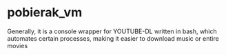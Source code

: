 # pobierak_vm
Generally, it is a console wrapper for YOUTUBE-DL written in bash, which automates certain processes, making it easier to download music or entire movies 
